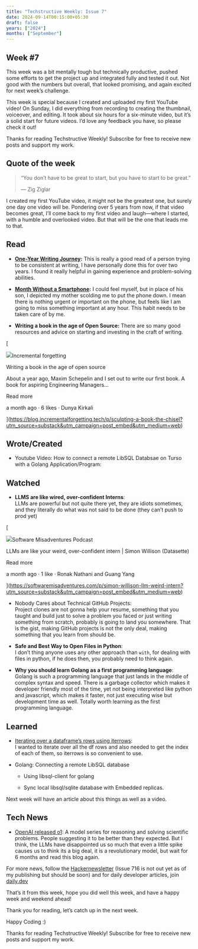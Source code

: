 ```yaml
---
title: "Techstructive Weekly: Issue 7"
date: 2024-09-14T00:15:00+05:30
draft: false
years: ["2024"]
months: ["September"]
---
```


Week #7
-------

This week was a bit mentally tough but technically productive, pushed some efforts to get the project up and integrated fully and tested it out. Not good with the numbers but overall, that looked promising, and again excited for next week’s challenge.

This week is special because I created and uploaded my first YouTube video! On Sunday, I did everything from recording to creating the thumbnail, voiceover, and editing. It took about six hours for a six-minute video, but it’s a solid start for future videos. I’d love any feedback you have, so please check it out!

Thanks for reading Techstructive Weekly! Subscribe for free to receive new posts and support my work.

Quote of the week
-----------------

> “You don’t have to be great to start, but you have to start to be great.”
> 
> — Zig Ziglar

I created my first YouTube video, it might not be the greatest one, but surely one day one video will be. Pondering over 5 years from now, if that video becomes great, I’ll come back to my first video and laugh—where I started, with a humble and overlooked video. But that will be the one that leads me to that.

Read
----

*   **[One-Year Writing Journey](https://eric-sandosham.medium.com/my-one-year-writing-journey-9dc4104676b4):** This is really a good read of a person trying to be consistent at writing, I have personally done this for over two years. I found it really helpful in gaining experience and problem-solving abilities.
    
*   **[Month Without a Smartphone](https://collabfund.com/blog/my-month-without-a-smartphone):** I could feel myself, but in place of his son, I depicted my mother scolding me to put the phone down. I mean there is nothing urgent or important on the phone, but feels like I am going to miss something important at any hour. This habit needs to be taken care of by me.
    
*   **Writing a book in the age of Open Source:** There are so many good resources and advice on starting and investing in the craft of writing.
    

[

![](https://substack-post-media.s3.amazonaws.com/public/images/bd4cee08-a91b-427b-a13c-201e244e8774_1024x1024.png)Incremental forgetting

Writing a book in the age of open source

About a year ago, Maxim Schepelin and I set out to write our first book. A book for aspiring Engineering Managers…

Read more

a month ago · 6 likes · Dunya Kirkali

](https://blog.incrementalforgetting.tech/p/sculpting-a-book-the-chisel?utm_source=substack&utm_campaign=post_embed&utm_medium=web)

Wrote/Created
-------------

*   Youtube Video: How to connect a remote LibSQL Databsae on Turso with a Golang Application/Program:
    

Watched
-------

*   **LLMS are like wired, over-confident Interns**:  
    LLMs are powerful but not quite there yet, they are idiots sometimes, and they literally do what was not said to be done (they can’t push to prod yet)
    

[

![](https://substack-post-media.s3.amazonaws.com/public/images/9e78d0e8-1d64-47c3-a6c7-f1469f3ed8c5_500x500.png)Software Misadventures Podcast

LLMs are like your weird, over-confident intern | Simon Willison (Datasette)

Read more

a month ago · 1 like · Ronak Nathani and Guang Yang

](https://softwaremisadventures.com/p/simon-willison-llm-weird-intern?utm_source=substack&utm_campaign=post_embed&utm_medium=web)

*   Nobody Cares about Technical GitHub Projects:  
    Project clones are not gonna help your resume, something that you taught and build just to solve a problem you faced or just writing something from scratch, probably is going to land you somewhere. That is the gist, making GitHub projects is not the only deal, making something that you learn from should be.  
    

*   **Safe and Best Way to Open Files in Python**:   
    I don’t thing anyone uses any other approach than `with`, for dealing with files in python, if he does then, you probably need to think again.
    

*   **Why you should learn Golang as a first programming language**:  
    Golang is such a programming language that just lands in the middle of complex syntax and speed. There is a garbage collector which makes it developer friendly most of the time, yet not being interpreted like python and javascript, which makes it faster, not just executing wise but development time as well. Totally worth learning as the first programming language.
    

Learned
-------

*   [Iterating over a dataframe’s rows using iterrows](https://pandas.pydata.org/docs/reference/api/pandas.DataFrame.iterrows.html):  
    I wanted to iterate over all the df rows and also needed to get the index of each of them, so iterrows is so convenient to use.
    
*   Golang: Connecting a remote LibSQL database
    
    *   Using libsql-client for golang
        
    *   Sync local libsql/sqlite database with Embedded replicas.
        

Next week will have an article about this things as well as a video.

Tech News
---------

*   [OpenAI released o1](https://openai.com/index/introducing-openai-o1-preview/): A model series for reasoning and solving scientific problems. People suggesting it to be better than they expected. But I think, the LLMs have disappointed us so much that even a little spike causes us to think its a big deal, it is a revolutionary model, but wait for 6 months and read this blog again.
    

For more news, follow the [Hackernewsletter](https://mailchi.mp/hackernewsletter/716) (Issue 716 is not out yet as of my publishing but should be soon) and for daily developer articles, join [daily.dev](https://dly.to/LVQFgrjOUhf)

That’s it from this week, hope you did well this week, and have a happy week and weekend ahead!

Thank you for reading, let’s catch up in the next week.

Happy Coding :)

Thanks for reading Techstructive Weekly! Subscribe for free to receive new posts and support my work.
